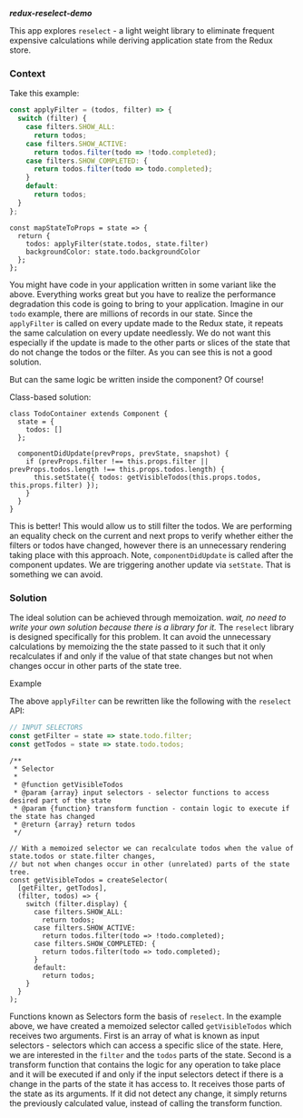***redux-reselect-demo***

This app explores `reselect` - a light weight library to eliminate frequent expensive calculations while deriving 
application state from the Redux store. 

### Context

Take this example:

```javascript
const applyFilter = (todos, filter) => {
  switch (filter) {
    case filters.SHOW_ALL:
      return todos;
    case filters.SHOW_ACTIVE:
      return todos.filter(todo => !todo.completed);
    case filters.SHOW_COMPLETED: {
      return todos.filter(todo => todo.completed);
    }
    default:
      return todos;
  }
};
```

```
const mapStateToProps = state => {
  return {
    todos: applyFilter(state.todos, state.filter)
    backgroundColor: state.todo.backgroundColor
  };
};
```

You might have code in your application written in some variant like the above. Everything works great but you 
have to realize the performance degradation this code is going to bring to your application. Imagine in our `todo` example, there 
are millions of records in our state. Since the `applyFilter` is called on every update made to the Redux state, 
it repeats the same calculation on every update needlessly. We do not want this especially if the update is made to the other 
parts or slices of the state that do not change the todos or the filter. As you can see this is not a good solution. 

But can the same logic be written inside the component? Of course!

Class-based solution: 
```
class TodoContainer extends Component {
  state = {
    todos: []
  };

  componentDidUpdate(prevProps, prevState, snapshot) {
    if (prevProps.filter !== this.props.filter || prevProps.todos.length !== this.props.todos.length) {
      this.setState({ todos: getVisibleTodos(this.props.todos, this.props.filter) });
    }
  }
}
```

This is better! This would allow us to still filter the todos. We are performing an equality check on the current and next props to 
verify whether either the filters or todos have changed, however there is an unnecessary rendering taking place with this approach.
Note, `componentDidUpdate` is called after the component updates. We are triggering another update via `setState`. That is something we can avoid.


### Solution

The ideal solution can be achieved through memoization. *wait, no need to write your own solution because there is a library for it.* 
The `reselect` library is designed specifically for this problem. It can avoid the unnecessary calculations by memoizing the 
the state passed to it such that it only recalculates if and only if the value of that state changes but not when changes occur 
in other parts of the state tree.

Example

The above `applyFilter` can be rewritten like the following with the `reselect` API:

```javascript
// INPUT SELECTORS
const getFilter = state => state.todo.filter;
const getTodos = state => state.todo.todos;
```

```
/**
 * Selector 
 *
 * @function getVisibleTodos
 * @param {array} input selectors - selector functions to access desired part of the state
 * @param {function} transform function - contain logic to execute if the state has changed
 * @return {array} return todos
 */

// With a memoized selector we can recalculate todos when the value of state.todos or state.filter changes,
// but not when changes occur in other (unrelated) parts of the state tree.
const getVisibleTodos = createSelector(
  [getFilter, getTodos],
  (filter, todos) => {
    switch (filter.display) {
      case filters.SHOW_ALL:
        return todos;
      case filters.SHOW_ACTIVE:
        return todos.filter(todo => !todo.completed);
      case filters.SHOW_COMPLETED: {
        return todos.filter(todo => todo.completed);
      }
      default:
        return todos;
    }
  }
);

```

Functions known as Selectors form the basis of `reselect`. In the example above, we have created a memoized selector called 
 `getVisibleTodos` which receives two arguments. First is an array of what is known as input selectors - selectors 
 which can access a specific slice of the state. Here, we are interested in the `filter` and the `todos` parts of the state. 
 Second is a transform function that contains the logic for any operation to take place and it will be executed if and only if 
 the input selectors detect if there is a change in the parts of the state it has access to. It receives those parts of the 
 state as its arguments. If it did not detect any change, it simply returns the previously calculated value, instead of 
 calling the transform function.
 
 
  
